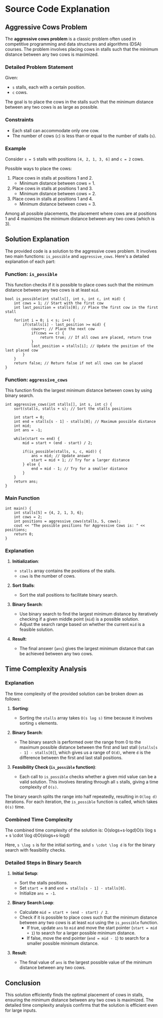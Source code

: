 # Source Code Explanation

## Aggressive Cows Problem

The **aggressive cows problem** is a classic problem often used in competitive programming and data structures and algorithms (DSA) courses. The problem involves placing cows in stalls such that the minimum distance between any two cows is maximized.

### Detailed Problem Statement

Given:

-   `s` stalls, each with a certain position.
-   `c` cows.

The goal is to place the cows in the stalls such that the minimum distance between any two cows is as large as possible.

### Constraints

-   Each stall can accommodate only one cow.
-   The number of cows (`c`) is less than or equal to the number of stalls (`s`).

### Example

Consider `s = 5` stalls with positions `[4, 2, 1, 3, 6]` and `c = 2` cows.

Possible ways to place the cows:

1.  Place cows in stalls at positions 1 and 2.
    -   Minimum distance between cows = 1.
2.  Place cows in stalls at positions 1 and 3.
    -   Minimum distance between cows = 2.
3.  Place cows in stalls at positions 1 and 4.
    -   Minimum distance between cows = 3.

Among all possible placements, the placement where cows are at positions 1 and 4 maximizes the minimum distance between any two cows (which is 3).

## Solution Explanation

The provided code is a solution to the aggressive cows problem. It involves two main functions: `is_possible` and `aggressive_cows`. Here's a detailed explanation of each part:

### Function: `is_possible`

This function checks if it is possible to place cows such that the minimum distance between any two cows is at least `mid`.



```
bool is_possible(int stalls[], int s, int c, int mid) {
    int cows = 1; // Start with the first cow
    int last_position = stalls[0]; // Place the first cow in the first stall

    for(int i = 0; i < s; i++) {
        if(stalls[i] - last_position >= mid) {
            cows++; // Place the next cow
            if(cows == c) {
                return true; // If all cows are placed, return true
            }
            last_position = stalls[i]; // Update the position of the last placed cow
        }
    }
    return false; // Return false if not all cows can be placed
}
``` 

### Function: `aggressive_cows`

This function finds the largest minimum distance between cows by using binary search.


```
int aggressive_cows(int stalls[], int s, int c) {
    sort(stalls, stalls + s); // Sort the stalls positions
    
    int start = 0;
    int end = stalls[s - 1] - stalls[0]; // Maximum possible distance
    int mid;
    int ans = -1;
    
    while(start <= end) {
        mid = start + (end - start) / 2;
        
        if(is_possible(stalls, s, c, mid)) {
            ans = mid; // Update answer
            start = mid + 1; // Try for a larger distance
        } else {
            end = mid - 1; // Try for a smaller distance
        }
    }
    return ans;
}
``` 

### Main Function


```
int main() {
    int stalls[5] = {4, 2, 1, 3, 6};
    int cows = 2;
    int positions = aggressive_cows(stalls, 5, cows);
    cout << "The possible positions for Aggressive Cows is: " << positions;
    return 0;
}
``` 

### Explanation

1.  **Initialization**:
    
    -   `stalls` array contains the positions of the stalls.
    -   `cows` is the number of cows.
2.  **Sort Stalls**:
    
    -   Sort the stall positions to facilitate binary search.
3.  **Binary Search**:
    
    -   Use binary search to find the largest minimum distance by iteratively checking if a given middle point (`mid`) is a possible solution.
    -   Adjust the search range based on whether the current `mid` is a feasible solution.
4.  **Result**:
    
    -   The final answer (`ans`) gives the largest minimum distance that can be achieved between any two cows.

## Time Complexity Analysis

### Explanation

The time complexity of the provided solution can be broken down as follows:

1.  **Sorting**:
    
    -   Sorting the `stalls` array takes `O(s log s)` time because it involves sorting `s` elements.
2.  **Binary Search**:
    
    -   The binary search is performed over the range from 0 to the maximum possible distance between the first and last stall (`stalls[s - 1] - stalls[0]`), which gives us a range of `O(d)`, where `d` is the difference between the first and last stall positions.
3.  **Feasibility Check (`is_possible` function)**:
    
    -   Each call to `is_possible` checks whether a given mid value can be a valid solution. This involves iterating through all `s` stalls, giving a time complexity of `O(s)`.

The binary search splits the range into half repeatedly, resulting in `O(log d)` iterations. For each iteration, the `is_possible` function is called, which takes `O(s)` time.

### Combined Time Complexity

The combined time complexity of the solution is: O(slog⁡s+s⋅log⁡d)O(s \log s + s \cdot \log d)O(slogs+s⋅logd)

Here, `s \log s` is for the initial sorting, and `s \cdot \log d` is for the binary search with feasibility checks.

### Detailed Steps in Binary Search

1.  **Initial Setup**:
    
    -   Sort the stalls positions.
    -   Set `start = 0` and `end = stalls[s - 1] - stalls[0]`.
    -   Initialize `ans = -1`.
2.  **Binary Search Loop**:
    
    -   Calculate `mid = start + (end - start) / 2`.
    -   Check if it is possible to place cows such that the minimum distance between any two cows is at least `mid` using the `is_possible` function.
        -   If true, update `ans` to `mid` and move the start pointer (`start = mid + 1`) to search for a larger possible minimum distance.
        -   If false, move the end pointer (`end = mid - 1`) to search for a smaller possible minimum distance.
3.  **Result**:
    
    -   The final value of `ans` is the largest possible value of the minimum distance between any two cows.

## Conclusion

This solution efficiently finds the optimal placement of cows in stalls, ensuring the minimum distance between any two cows is maximized. The detailed time complexity analysis confirms that the solution is efficient even for large inputs.
